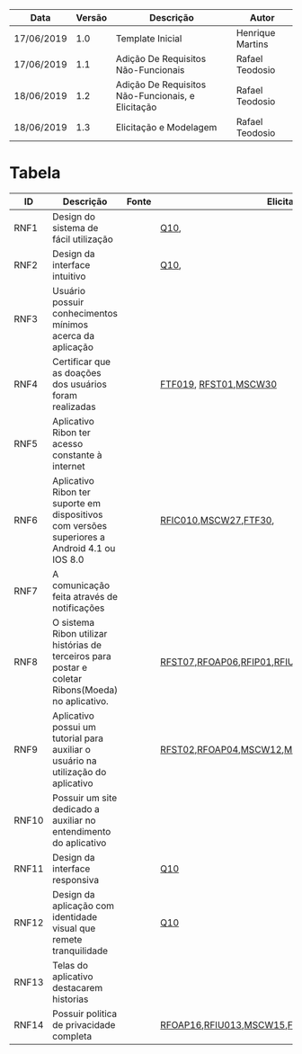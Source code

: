 | Data | Versão | Descrição | Autor |
| - | - | - | - |
| 17/06/2019 | 1.0 | Template Inicial | Henrique Martins |
| 17/06/2019 | 1.1 | Adição De Requisitos Não-Funcionais | Rafael Teodosio |
| 18/06/2019 | 1.2 | Adição De Requisitos Não-Funcionais, e Elicitação | Rafael Teodosio |
| 18/06/2019 | 1.3 | Elicitação e Modelagem | Rafael Teodosio |


# Tabela

| ID | Descrição | Fonte | Elicitação | Modelagem |
| - | - | - | - | - |
| RNF1 | Design do sistema de fácil utilização |  | [Q10](https://github.com/requisitos-2019-1/Ribon/wiki/Question%C3%A1rio), |  [RNFU01](https://github.com/requisitos-2019-1/Ribon/wiki/Especifica%C3%A7%C3%A3o-suplementar#21-rnfu01), [NRFU2.0](https://github.com/requisitos-2019-1/Ribon/wiki/NFR-Softgoal#nfr-usabilidade-do-sistema-20),[US046](https://github.com/requisitos-2019-1/Ribon/wiki/Backlog-de-Produto) |
| RNF2 | Design da interface intuitivo |  | [Q10](https://github.com/requisitos-2019-1/Ribon/wiki/Question%C3%A1rio), | [RNFU02](https://github.com/requisitos-2019-1/Ribon/wiki/Especifica%C3%A7%C3%A3o-suplementar#23-rnfu03), [NRFU2.0](https://github.com/requisitos-2019-1/Ribon/wiki/NFR-Softgoal#nfr-usabilidade-do-sistema-20), [RNFRD01](),[US047](https://github.com/requisitos-2019-1/Ribon/wiki/Backlog-de-Produto)|
| RNF3 | Usuário possuir conhecimentos mínimos acerca da aplicação |  |  | [RNFU04](https://github.com/requisitos-2019-1/Ribon/wiki/Especifica%C3%A7%C3%A3o-suplementar#24-rnfu04),[US049](https://github.com/requisitos-2019-1/Ribon/wiki/Backlog-de-Produto) |
| RNF4 | Certificar que as doações dos usuários foram realizadas  |  | [FTF019](https://github.com/requisitos-2019-1/Ribon/wiki/First-Things-First), [RFST01](https://github.com/requisitos-2019-1/Ribon/wiki/Story-Telling#story-telling-1),[MSCW30](https://github.com/requisitos-2019-1/Ribon/wiki/MoSCoW) | [RNFC02](https://github.com/requisitos-2019-1/Ribon/wiki/Especifica%C3%A7%C3%A3o-suplementar#32-rnfc02),[US051](https://github.com/requisitos-2019-1/Ribon/wiki/Backlog-de-Produto),[US043](https://github.com/requisitos-2019-1/Ribon/wiki/Backlog-de-Produto), |
| RNF5 | Aplicativo Ribon ter acesso constante à internet |  |  | [RNFD01](https://github.com/requisitos-2019-1/Ribon/wiki/Especifica%C3%A7%C3%A3o-suplementar#41-rnfd01), [NFRD1.0](https://github.com/requisitos-2019-1/Ribon/wiki/NFR-Softgoal#desempenho0),[US052](https://github.com/requisitos-2019-1/Ribon/wiki/Backlog-de-Produto)|
| RNF6 | Aplicativo Ribon ter suporte em dispositivos com versões superiores a Android 4.1 ou IOS 8.0 |  | [RFIC010](https://github.com/requisitos-2019-1/Ribon/wiki/Introspec%C3%A7%C3%A3o),[MSCW27](https://github.com/requisitos-2019-1/Ribon/wiki/MoSCoW),[FTF30](https://github.com/requisitos-2019-1/Ribon/wiki/First-Things-First), | [US054](https://github.com/requisitos-2019-1/Ribon/wiki/Backlog-de-Produto),[RNFS01](https://github.com/requisitos-2019-1/Ribon/wiki/Especifica%C3%A7%C3%A3o-suplementar#51-rnfs01) |
| RNF7 | A comunicação feita através de notificações |  |  | [RNFI04](https://github.com/requisitos-2019-1/Ribon/wiki/Especifica%C3%A7%C3%A3o-suplementar#comunica%C3%A7%C3%A3o) |
| RNF8 | O sistema Ribon utilizar histórias de terceiros para postar e coletar Ribons(Moeda) no aplicativo. |  | [RFST07](https://github.com/requisitos-2019-1/Ribon/wiki/Story-Telling),[RFOAP06](https://github.com/requisitos-2019-1/Ribon/wiki/Observa%C3%A7%C3%A3o---An%C3%A1lise-de-Protocolo),[RFIP01](https://github.com/requisitos-2019-1/Ribon/wiki/Introspec%C3%A7%C3%A3o),[RFIU01](https://github.com/requisitos-2019-1/Ribon/wiki/Introspec%C3%A7%C3%A3o),[MSCW17](https://github.com/requisitos-2019-1/Ribon/wiki/MoSCoW),[FTF11](https://github.com/requisitos-2019-1/Ribon/wiki/First-Things-First), | [RNFC01](https://github.com/requisitos-2019-1/Ribon/wiki/Especifica%C3%A7%C3%A3o-suplementar#81-rnfc01),[CN009](https://github.com/requisitos-2019-1/Ribon/blob/master/Modelagem%20de%20Requisitos/Cenarios/CN009_Ler_Historias.md), |
| RNF9 | Aplicativo possui um tutorial para auxiliar o usuário na utilização do aplicativo |  | [RFST02](https://github.com/requisitos-2019-1/Ribon/wiki/Story-Telling),[RFOAP04](https://github.com/requisitos-2019-1/Ribon/wiki/Observa%C3%A7%C3%A3o---An%C3%A1lise-de-Protocolo),[MSCW12](https://github.com/requisitos-2019-1/Ribon/wiki/MoSCoW),[MSCW31](https://github.com/requisitos-2019-1/Ribon/wiki/MoSCoW),[FTF06](https://github.com/requisitos-2019-1/Ribon/wiki/First-Things-First),[FTF07](https://github.com/requisitos-2019-1/Ribon/wiki/First-Things-First),[FTF17](https://github.com/requisitos-2019-1/Ribon/wiki/First-Things-First) | [NFRU2.0](https://github.com/requisitos-2019-1/Ribon/wiki/NFR-Softgoal#nfr-usabilidade-do-sistema-20),[RNFU3](https://github.com/requisitos-2019-1/Ribon/wiki/Especifica%C3%A7%C3%A3o-suplementar#23-rnfu030),[US012](https://github.com/requisitos-2019-1/Ribon/wiki/Backlog-de-Produto) |
| RNF10 | Possuir um site dedicado a auxiliar no entendimento do aplicativo |  |  | [RNFSA01](https://github.com/requisitos-2019-1/Ribon/wiki/Especifica%C3%A7%C3%A3o-suplementar#71-rnfsa01),[]() |
| RNF11 | Design da interface responsiva |  | [Q10](https://github.com/requisitos-2019-1/Ribon/wiki/Question%C3%A1rio) | [NFRU2](https://github.com/requisitos-2019-1/Ribon/wiki/NFR-Softgoal#nfr-usabilidade-do-sistema-20),[RNFRD01](https://github.com/requisitos-2019-1/Ribon/wiki/Especifica%C3%A7%C3%A3o-suplementar#61-rnfrd01) |
| RNF12 | Design da aplicação com identidade visual que remete tranquilidade |  | [Q10](https://github.com/requisitos-2019-1/Ribon/wiki/Question%C3%A1rio) | [NFRU2](https://github.com/requisitos-2019-1/Ribon/wiki/NFR-Softgoal#nfr-usabilidade-do-sistema-20), [RNFRD01](https://github.com/requisitos-2019-1/Ribon/wiki/Especifica%C3%A7%C3%A3o-suplementar#61-rnfrd01) |
| RNF13 | Telas do aplicativo destacarem historias |  |  | [RNFRD01](https://github.com/requisitos-2019-1/Ribon/wiki/Especifica%C3%A7%C3%A3o-suplementar#61-rnfrd01) |
| RNF14 | Possuir politica de privacidade completa |  | [RFOAP16](https://github.com/requisitos-2019-1/Ribon/wiki/Observa%C3%A7%C3%A3o---An%C3%A1lise-de-Protocolo),[RFIU013](https://github.com/requisitos-2019-1/Ribon/wiki/Introspec%C3%A7%C3%A3o),[MSCW15](https://github.com/requisitos-2019-1/Ribon/wiki/MoSCoW),[FTF05](https://github.com/requisitos-2019-1/Ribon/wiki/First-Things-First) | [NFRP2](https://github.com/requisitos-2019-1/Ribon/wiki/NFR-Softgoal#nrf-privacidade-20) |
